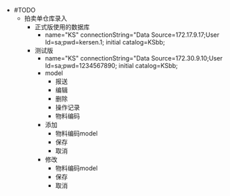 - #TODO
	- 拍卖单仓库录入
		- 正式版使用的数据库
			- name="KS" connectionString="Data Source=172.17.9.17;User Id=sa;pwd=kersen.1; initial catalog=KSbb;
		- 测试版
			- name="KS" connectionString="Data Source=172.30.9.10;User Id=sa;pwd=1234567890; initial catalog=KSbb;
			- model
				- 报送
				- 编辑
				- 删除
				- 操作记录
				- 物料编码
			- 添加
				- 物料编码model
				- 保存
				- 取消
			- 修改
				- 物料编码model
				- 保存
				- 取消